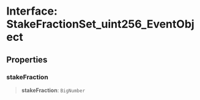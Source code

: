 # Interface: StakeFractionSet\_uint256\_EventObject

## Properties

### stakeFraction

> **stakeFraction**: `BigNumber`
